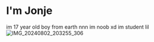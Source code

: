 # I'm Jonje
im 17 year old boy from earth nnn
im noob xd
im student lil
![IMG_20240802_203255_306](https://github.com/user-attachments/assets/2232ea38-6ba0-4e2d-a683-9f913edad1c3)
